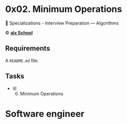 # 0x02. Minimum Operations
:open_file_folder: Specializations - Interview Preparation ― Algorithms  

:copyright: **[alx School](https://www.alx.com/)**

## Requirements
A ```README.md``` file.

## Tasks
* [x] 0. Minimum Operations

# Software engineer


